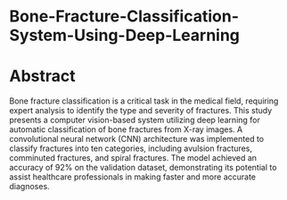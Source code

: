 # Bone-Fracture-Classification-System-Using-Deep-Learning
# Abstract
Bone fracture classification is a critical task in the medical field, requiring expert analysis to
identify the type and severity of fractures. This study presents a computer vision-based
system utilizing deep learning for automatic classification of bone fractures from X-ray
images. A convolutional neural network (CNN) architecture was implemented to classify
fractures into ten categories, including avulsion fractures, comminuted fractures, and spiral
fractures. The model achieved an accuracy of 92% on the validation dataset, demonstrating
its potential to assist healthcare professionals in making faster and more accurate
diagnoses.
